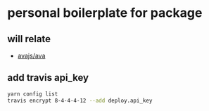 # personal boilerplate for package

## will relate
- [avajs/ava](https://github.com/avajs/ava)

## add travis api_key
```bash
yarn config list
travis encrypt 8-4-4-4-12 --add deploy.api_key
```

<!--
[![npm](https://img.shields.io/npm/v/name.svg?style=flat-square)](https://www.npmjs.com/package/name)
[![npm](https://img.shields.io/npm/dm/name.svg?style=flat-square)](https://www.npmjs.com/package/name)
[![Travis](https://img.shields.io/travis/kthjm/name.svg?style=flat-square)](https://travis-ci.org/kthjm/name)
[![Codecov](https://img.shields.io/codecov/c/github/kthjm/name.svg?style=flat-square)](https://codecov.io/gh/kthjm/name)
[![cdn](https://img.shields.io/badge/jsdelivr-latest-e84d3c.svg?style=flat-square)](https://cdn.jsdelivr.net/npm/name/dist/name.min.js)

## Installation
```shell
```
## Usage
```js
```
## API
## License
MIT (http://opensource.org/licenses/MIT)
-->
